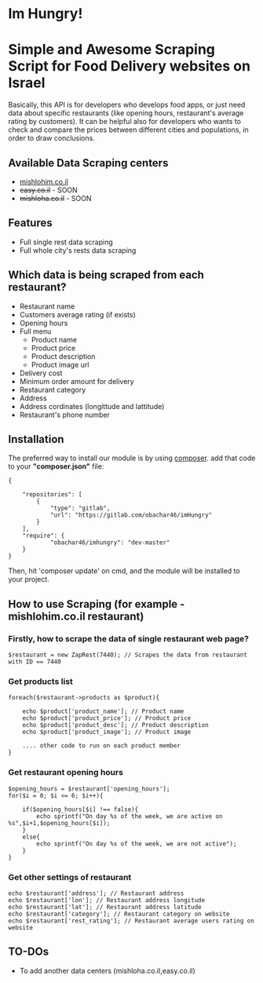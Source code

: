 # Im Hungry!
# Simple and Awesome Scraping Script for Food Delivery websites on Israel

Basically, this API is for developers who develops food apps, or just need data about specific restaurants (like opening hours, restaurant's average rating by customers). It can be helpful also for developers who wants to check and compare the prices between different cities and populations, in order to draw conclusions.

## Available Data Scraping centers
* [mishlohim.co.il](http://mishlohim.co.il)
* ~~easy.co.il~~ - SOON
* ~~mishloha.co.il~~ - SOON

## Features
* Full single rest data scraping
* Full whole city's rests data scraping

## Which data is being scraped from each restaurant?
* Restaurant name
* Customers average rating (if exists)
* Opening hours
* Full menu
	- Product name
	- Product price
	- Product description
	- Product image url
* Delivery cost
* Minimum order amount for delivery
* Restaurant category
* Address
* Address cordinates (longittude and lattitude)
* Restaurant's phone number

## Installation 

The preferred way to install our module is by using [composer](http://getcomposer.org).
add that code to your __"composer.json"__ file:
```
{

	"repositories": [
		{
			"type": "gitlab",
			"url": "https://gitlab.com/obachar46/imHungry"
		}
	],
	"require": {           
			"obachar46/imhungry": "dev-master"
	}
}
```
Then, hit 'composer update' on cmd, and the module will be installed to your project.

## How to use __Scraping__ (for example - mishlohim.co.il restaurant)

### Firstly, how to scrape the data of single restaurant web page?
```
$restaurant = new ZapRest(7440); // Scrapes the data from restaurant with ID == 7440
```
### Get products list 
```
foreach($restaurant->products as $product){

	echo $product['product_name']; // Product name
	echo $product['product_price']; // Product price
	echo $product['product_desc']; // Product description
	echo $product['product_image']; // Product image
	
	.... other code to run on each product member
}
```

### Get restaurant opening hours
```
$opening_hours = $restaurant['opening_hours'];
for($i = 0; $i <= 6; $i++){
	
	if($opening_hours[$i] !== false){
		echo sprintf("On day %s of the week, we are active on %s",$i+1,$opening_hours[$i]);
	}
	else{
		echo sprintf("On day %s of the week, we are not active");
	}
}
```

### Get other settings of restaurant
```
echo $restaurant['address']; // Restaurant address
echo $restaurant['lon']; // Restaurant address longitude
echo $restaurant['lat']; // Restaurant address latitude
echo $restaurant['category']; // Restaurant category on website
echo $restaurant['rest_rating']; // Restaurant average users rating on website
```

## TO-DOs
* To add another data centers (mishloha.co.il,easy.co.il)
